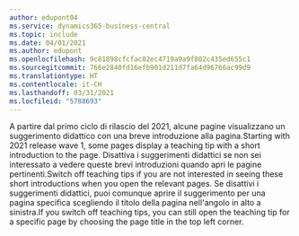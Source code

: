 ```yaml
---
author: edupont04
ms.service: dynamics365-business-central
ms.topic: include
ms.date: 04/01/2021
ms.author: edupont
ms.openlocfilehash: 9c81898cfcfac82ec4719a9a9f802c435ed655c1
ms.sourcegitcommit: 766e2840fd16efb901d211d7fa64d96766ac99d9
ms.translationtype: HT
ms.contentlocale: it-CH
ms.lasthandoff: 03/31/2021
ms.locfileid: "5788693"
---
```

<span data-ttu-id="e2fc9-101">A partire dal primo ciclo di rilascio del 2021, alcune pagine visualizzano un suggerimento didattico con una breve introduzione alla pagina.</span><span class="sxs-lookup"><span data-stu-id="e2fc9-101">Starting with 2021 release wave 1, some pages display a teaching tip with a short introduction to the page.</span></span> <span data-ttu-id="e2fc9-102">Disattiva i suggerimenti didattici se non sei interessato a vedere queste brevi introduzioni quando apri le pagine pertinenti.</span><span class="sxs-lookup"><span data-stu-id="e2fc9-102">Switch off teaching tips if you are not interested in seeing these short introductions when you open the relevant pages.</span></span> <span data-ttu-id="e2fc9-103">Se disattivi i suggerimenti didattici, puoi comunque aprire il suggerimento per una pagina specifica scegliendo il titolo della pagina nell'angolo in alto a sinistra.</span><span class="sxs-lookup"><span data-stu-id="e2fc9-103">If you switch off teaching tips, you can still open the teaching tip for a specific page by choosing the page title in the top left corner.</span></span>  
